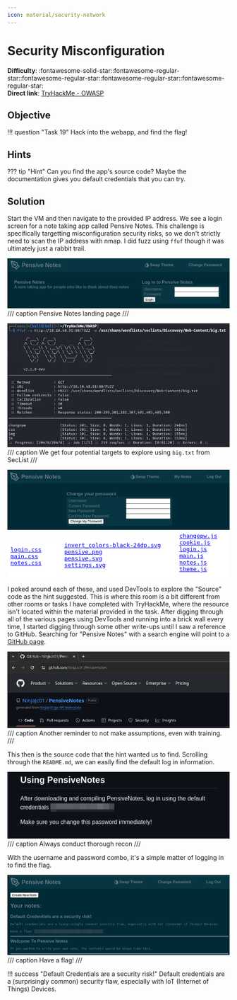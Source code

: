 ```yaml
---
icon: material/security-network
---
```


# Security Misconfiguration

**Difficulty**: :fontawesome-solid-star::fontawesome-regular-star::fontawesome-regular-star::fontawesome-regular-star::fontawesome-regular-star:<br/>
**Direct link**: [TryHackMe - OWASP](https://tryhackme.com/room/owasptop10)

## Objective

!!! question "Task 19"
    Hack into the webapp, and find the flag!

## Hints

??? tip "Hint"
    Can you find the app's source code? Maybe the documentation gives you default credentials that you can try.

## Solution

Start the VM and then navigate to the provided IP address. We see a login screen for a note taking app called Pensive Notes. This challenge is specifically targetting misconfiguration security risks, so we don't strictly need to scan the IP address with nmap. I did fuzz using `ffuf` though it was ultimately just a rabbit trail. 

![Pensive Notes](../img/objectives/o6/pensive.png)
/// caption
Pensive Notes landing page
///

![Fuzzing](../img/objectives/o6/ffuf.png)
/// caption
We get four potential targets to explore using `big.txt` from SecList
///

![changepwd](../img/objectives/o6/changepwd.png) ![css](../img/objectives/o6/css.png) ![img](../img/objectives/o6/img.png) ![js](../img/objectives/o6/js.png)

I poked around each of these, and used DevTools to explore the "Source" code as the hint suggested. This is where this room is a bit different from other rooms or tasks I have completed with TryHackMe, where the resource isn't located within the material provided in the task. After digging through all of the various pages using DevTools and running into a brick wall every time, I started digging through some other write-ups until I saw a reference to GitHub. Searching for "Pensive Notes" with a search engine will point to a [GitHub page](https://github.com/NinjaJc01/PensiveNotes). 

![GitHub](../img/objectives/o6/GitHub.png)
/// caption
Another reminder to not make assumptions, even with training.
///

This then is the source code that the hint wanted us to find. Scrolling through the `README.md`, we can easily find the default log in information.

![Answer](../img/objectives/o6/pensive-default.png)
/// caption
Always conduct thorough recon
///

With the username and password combo, it's a simple matter of logging in to find the flag. 

![Fllag](../img/objectives/o6/logged-in.png)
/// caption
Have a flag!
///

!!! success "Default Credentials are a security risk!"
    Default credentials are a (surprisingly common) security flaw, especially with IoT (Internet of Things) Devices. 